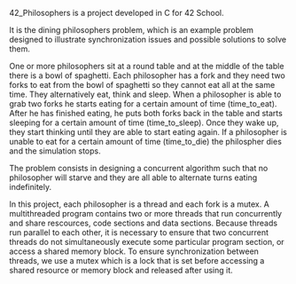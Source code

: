 42_Philosophers is a project developed in C for 42 School.

It is the dining philosophers problem, which is an example problem designed to illustrate synchronization issues and possible solutions to solve them.

One or more philosophers sit at a round table and at the middle of the table there is a bowl of spaghetti. Each philosopher has a fork and they need two forks to eat from the bowl of spaghetti so they cannot eat all at the same time.
They alternatively eat, think and sleep. When a philosopher is able to grab two forks he starts eating for a certain amount of time (time_to_eat). After he has finished eating, he puts both forks back in the table and starts sleeping for a certain amount of time (time_to_sleep). Once they wake up, they start thinking until they are able to start eating again.
If a philosopher is unable to eat for a certain amount of time (time_to_die) the philospher dies and the simulation stops.

The problem consists in designing a concurrent algorithm such that no philosopher will starve and they are all able to alternate turns eating indefinitely.

In this project, each philosopher is a thread and each fork is a mutex.
A multithreaded program contains two or more threads that run concurrently and share rescources, code sections and data sections. Because threads run parallel to each other, it is necessary to ensure that two concurrent threads do not simultaneously execute some particular program section, or access a shared memory block.
To ensure synchronization between threads, we use a mutex which is a lock that is set before accessing a shared resource or memory block and released after using it.
